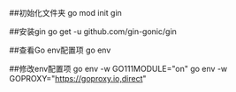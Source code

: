 ##初始化文件夹
go mod init gin

##安装gin
go get -u github.com/gin-gonic/gin

##查看Go env配置项
go env

##修改env配置项
go env -w GO111MODULE="on"
go env -w GOPROXY="https://goproxy.io,direct"
